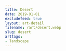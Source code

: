 ```yaml
---
title: Desert
date: 2019-01-01
excludefeed: true
layout: art-detail
filename: /art/desert.webp
slug: desert
arttags:
- landscape
---
```

